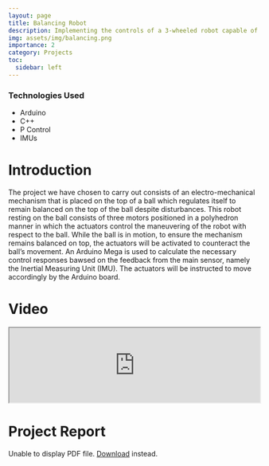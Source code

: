 ```yaml
---
layout: page
title: Balancing Robot
description: Implementing the controls of a 3-wheeled robot capable of balancing on a basketball.
img: assets/img/balancing.png
importance: 2
category: Projects
toc:
  sidebar: left
---
```


### Technologies Used
- Arduino
- C++
- P Control
- IMUs

# Introduction

The project we have chosen to carry out consists of an electro-mechanical mechanism that is placed on the top of a ball which regulates itself to remain balanced on the top of the ball despite disturbances. This robot resting on the ball consists of three motors positioned in a polyhedron manner in which the actuators control the maneuvering of the robot with respect to the ball. While the ball is in motion, to ensure the mechanism remains balanced on top, the actuators will be activated to counteract the ball’s movement. An Arduino Mega is used to calculate the necessary control responses bawsed on the feedback from the main sensor, namely the Inertial Measuring Unit (IMU). The actuators will be instructed to move accordingly by the Arduino board.

# Video

<iframe src="https://drive.google.com/file/d/1-XLWjoTJ7TukqudAsLmh2ffgU7wl32YO/preview" width="100%" allow="autoplay"></iframe>

# Project Report

<object data="/assets/pdf/balancing_robot.pdf" type="application/pdf" width="100%" height="500px">
      <p>Unable to display PDF file. <a href="/assets/pdf/balancing_robot.pdf">Download</a> instead.</p>
    </object>

